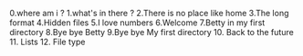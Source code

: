 0.where am i ?
1.what's in there ?
2.There is no place like home
3.The long format
4.Hidden files
5.I love numbers
6.Welcome
7.Betty in my first directory
8.Bye bye Betty
9.Bye bye My first directory
10. Back to the future
11. Lists
12. File type

